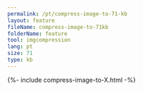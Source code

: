 ```yaml
---
permalink: /pt/compress-image-to-71-kb
layout: feature
fileName: compress-image-to-71kb
folderName: feature
tool: imgcompression
lang: pt
size: 71
type: kb
---
```


{%- include compress-image-to-X.html -%}
